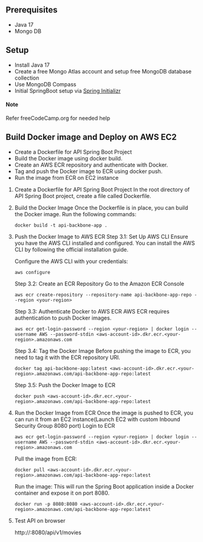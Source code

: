 ## Prerequisites
* Java 17
* Mongo DB

## Setup
* Install Java 17
* Create a free Mongo Atlas account and setup free MongoDB database collection
* Use MongoDB Compass
* Initial SpringBoot setup via [Spring Initializr](https://www.smartresponse.org/)

#### Note
Refer freeCodeCamp.org for needed help

## Build Docker image and Deploy on AWS EC2
 
*  Create a Dockerfile for API Spring Boot Project
*  Build the Docker image using docker build.
*  Create an AWS ECR repository and authenticate with Docker.
*  Tag and push the Docker image to ECR using docker push.
*  Run the image from ECR on EC2 instance

1. Create a Dockerfile for API Spring Boot Project
   In the root directory of API Spring Boot project, create a file called Dockerfile. 
 
2. Build the Docker Image
   Once the Dockerfile is in place, you can build the Docker image. Run the following commands:
     ```shell
   docker build -t api-backbone-app .
    ```
 
3. Push the Docker Image to AWS ECR
   Step 3.1: Set Up AWS CLI
   Ensure you have the AWS CLI installed and configured. You can install the AWS CLI by following the official installation guide.

   Configure the AWS CLI with your credentials:
    ```shell
   aws configure
    ```
   Step 3.2: Create an ECR Repository
   Go to the Amazon ECR Console
   ```shell
   aws ecr create-repository --repository-name api-backbone-app-repo --region <your-region>
    ```
   Step 3.3: Authenticate Docker to AWS ECR
   AWS ECR requires authentication to push Docker images.
      ```shell
   aws ecr get-login-password --region <your-region> | docker login --username AWS --password-stdin <aws-account-id>.dkr.ecr.<your-region>.amazonaws.com
    ```
   Step 3.4: Tag the Docker Image
   Before pushing the image to ECR, you need to tag it with the ECR repository URI.
      ```shell
   docker tag api-backbone-app:latest <aws-account-id>.dkr.ecr.<your-region>.amazonaws.com/api-backbone-app-repo:latest
    ```
   Step 3.5: Push the Docker Image to ECR
   ```shell
   docker push <aws-account-id>.dkr.ecr.<your-region>.amazonaws.com/api-backbone-app-repo:latest
    ```

4. Run the Docker Image from ECR
   Once the image is pushed to ECR, you can run it from an EC2 instance(Launch EC2 with custom Inbound Security Group 8080 port)
   Login to ECR
   ```shell
   aws ecr get-login-password --region <your-region> | docker login --username AWS --password-stdin <aws-account-id>.dkr.ecr.<your-region>.amazonaws.com
   ```
    Pull the image from ECR:
   ```shell
   docker pull <aws-account-id>.dkr.ecr.<your-region>.amazonaws.com/api-backbone-app-repo:latest
    ```
   Run the image:  This will run the Spring Boot application inside a Docker container and expose it on port 8080.
   ```shell
   docker run -p 8080:8080 <aws-account-id>.dkr.ecr.<your-region>.amazonaws.com/api-backbone-app-repo:latest
    ```
  
5. Test API on browser

    http://<ec2-public-ip>:8080/api/v1/movies



